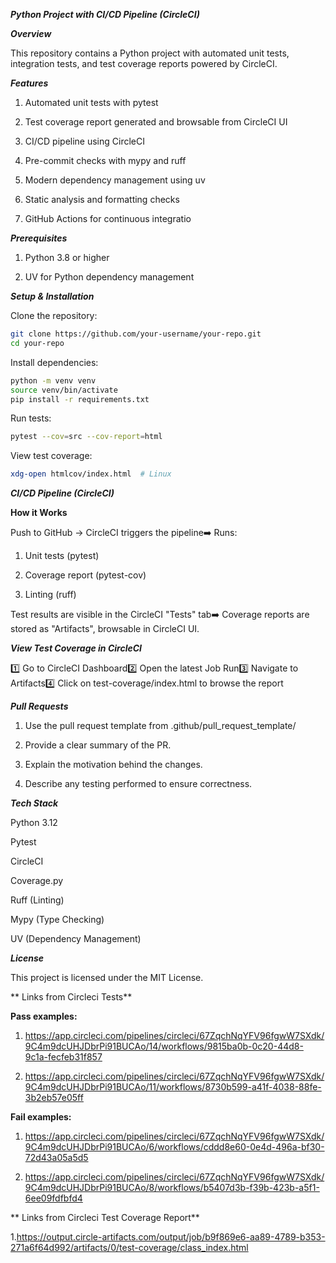 ***Python Project with CI/CD Pipeline (CircleCI)***

***Overview***

This repository contains a Python project with automated unit tests, integration tests, and test coverage reports powered by CircleCI.

***Features***

1. Automated unit tests with pytest

2. Test coverage report generated and browsable from CircleCI UI

3. CI/CD pipeline using CircleCI

4. Pre-commit checks with mypy and ruff

5. Modern dependency management using uv

6. Static analysis and formatting checks

7. GitHub Actions for continuous integratio


***Prerequisites***

1. Python 3.8 or higher

2. UV for Python dependency management

***Setup & Installation***

Clone the repository:
```sh
git clone https://github.com/your-username/your-repo.git
cd your-repo
```
Install dependencies:
```sh
python -m venv venv
source venv/bin/activate
pip install -r requirements.txt
```
Run tests:
```sh
pytest --cov=src --cov-report=html
```

View test coverage:

```sh open htmlcov/index.html  # macOS
xdg-open htmlcov/index.html  # Linux
```

***CI/CD Pipeline (CircleCI)***

****How it Works****

Push to GitHub → CircleCI triggers the pipeline➡️ Runs:

1. Unit tests (pytest)

2. Coverage report (pytest-cov)

3. Linting (ruff)

Test results are visible in the CircleCI "Tests" tab➡️ Coverage reports are stored as "Artifacts", browsable in CircleCI UI.

***View Test Coverage in CircleCI***

1️⃣ Go to CircleCI Dashboard2️⃣ Open the latest Job Run3️⃣ Navigate to Artifacts4️⃣ Click on test-coverage/index.html to browse the report



***Pull Requests***

1. Use the pull request template from .github/pull_request_template/

2. Provide a clear summary of the PR.

3. Explain the motivation behind the changes.

4. Describe any testing performed to ensure correctness.



***Tech Stack***

Python 3.12

Pytest

CircleCI

Coverage.py

Ruff (Linting)

Mypy (Type Checking)

UV (Dependency Management)

***License***

This project is licensed under the MIT License.

** Links from Circleci Tests**

****Pass examples:****

1. https://app.circleci.com/pipelines/circleci/67ZqchNqYFV96fgwW7SXdk/9C4m9dcUHJDbrPi91BUCAo/14/workflows/9815ba0b-0c20-44d8-9c1a-fecfeb31f857

2. https://app.circleci.com/pipelines/circleci/67ZqchNqYFV96fgwW7SXdk/9C4m9dcUHJDbrPi91BUCAo/11/workflows/8730b599-a41f-4038-88fe-3b2eb57e05ff

****Fail examples:****

1. https://app.circleci.com/pipelines/circleci/67ZqchNqYFV96fgwW7SXdk/9C4m9dcUHJDbrPi91BUCAo/6/workflows/cddd8e60-0e4d-496a-bf30-72d43a05a5d5

2. https://app.circleci.com/pipelines/circleci/67ZqchNqYFV96fgwW7SXdk/9C4m9dcUHJDbrPi91BUCAo/8/workflows/b5407d3b-f39b-423b-a5f1-6ee09fdfbfd4

** Links from Circleci Test Coverage Report**

1.https://output.circle-artifacts.com/output/job/b9f869e6-aa89-4789-b353-271a6f64d992/artifacts/0/test-coverage/class_index.html